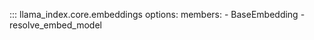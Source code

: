 ::: llama_index.core.embeddings
    options:
      members:
        - BaseEmbedding
        - resolve_embed_model
